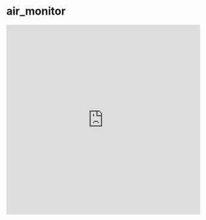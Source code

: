 # air_monitor

<iframe height=498 width=510 src='http://player.youku.com/embed/XMjc5NDc4NzgxNg==' frameborder=0 'allowfullscreen'> </iframe>
